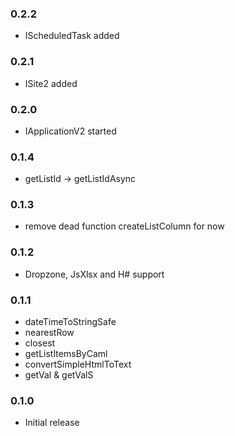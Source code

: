 ### 0.2.2
* IScheduledTask added

### 0.2.1
* ISite2 added

### 0.2.0
* IApplicationV2 started

### 0.1.4
* getListId -> getListIdAsync

### 0.1.3
* remove dead function createListColumn for now

### 0.1.2
* Dropzone, JsXlsx and H# support

### 0.1.1
* dateTimeToStringSafe
* nearestRow
* closest
* getListItemsByCaml
* convertSimpleHtmlToText
* getVal & getValS

### 0.1.0
* Initial release

